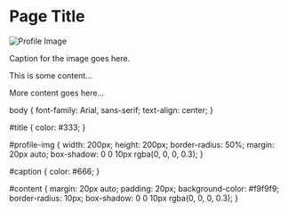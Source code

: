 <!DOCTYPE html>
<html lang="en">
<head>
    <meta charset="UTF-8">
    <meta name="viewport" content="width=device-width, initial-scale=1.0">
    <title>Your Page Title</title>
    <link rel="stylesheet" href="styles.css">
</head>
<body>
    <h1 id="title">Page Title</h1>
    <img id="profile-img" src="profile.jpg" alt="Profile Image">
    <p id="caption">Caption for the image goes here.</p>
    <div id="content">
        <p>This is some content...</p>
        <p>More content goes here...</p>
    </div>
</body>
</html>

body {
    font-family: Arial, sans-serif;
    text-align: center;
}

#title {
    color: #333;
}

#profile-img {
    width: 200px;
    height: 200px;
    border-radius: 50%;
    margin: 20px auto;
    box-shadow: 0 0 10px rgba(0, 0, 0, 0.3);
}

#caption {
    color: #666;
}

#content {
    margin: 20px auto;
    padding: 20px;
    background-color: #f9f9f9;
    border-radius: 10px;
    box-shadow: 0 0 10px rgba(0, 0, 0, 0.3);
}
